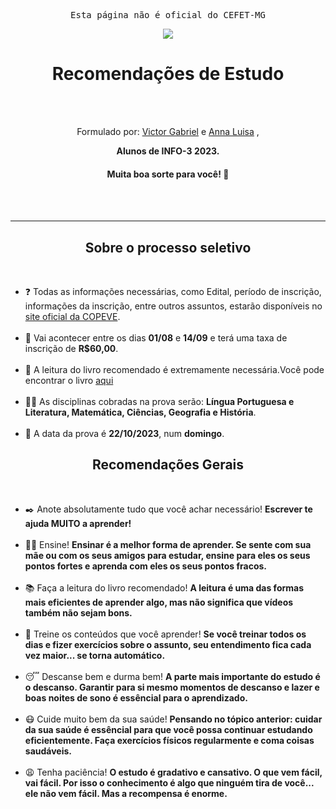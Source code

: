 <div align="center">
    <pre>Esta página não é oficial do CEFET-MG</pre>
    <img src="https://seeklogo.com/images/C/CEFET_-_MG-logo-715CEA28CB-seeklogo.com.png" />
    <h1>Recomendações de Estudo</h1>
    <br><br>
    <p>Formulado por:
        <a href="https://github.com/victorZoro">Victor Gabriel</a>
        e
        <a href="https://github.com/Anna21112">Anna Luisa</a>
        ,
    </p>
    <p><strong>Alunos de INFO-3 2023.</strong></p>
    <h4>Muita boa sorte para você! 💖</h4>
    <br><br>
</div>

---
<h2 align="center">Sobre o processo seletivo</h2><br>

<div>
    <ul>
        <li>❓ Todas as informações necessárias, como Edital, período de inscrição, informações da inscrição, entre outros assuntos, estarão disponíveis no <a href="https://copeve.cefetmg.br/processos/2024_TEC">site oficial da COPEVE</a>.</li><br>
        <li>📆 Vai acontecer entre os dias <strong>01/08</strong> e <strong>14/09</strong> e terá uma taxa de inscrição de <strong>R$60,00</strong>.</li><br>
        <li>📖 A leitura do livro recomendado é extremamente necessária.Você pode encontrar o livro <a href="https://www.led.cefetmg.br/coletanea-de-contos-fantasticos-de-terror-e-de-realismo-magico/">aqui</a></li><br>
        <li>🧑‍🏫 As disciplinas cobradas na prova serão: <strong>Língua Portuguesa e Literatura, Matemática, Ciências, Geografia e História</strong>.</li><br>
        <li>📃 A data da prova é <strong>22/10/2023</strong>, num <strong>domingo</strong>.</li>
    </ul>
</div>

<h2 align="center">Recomendações Gerais</h2><br>

<div>
    <ul>
        <li>✒️ Anote absolutamente tudo que você achar necessário! <strong>Escrever te ajuda MUITO a aprender!</strong></li><br>
        <li>👩‍🏫 Ensine! <strong>Ensinar é a melhor forma de aprender. Se sente com sua mãe ou com os seus amigos para estudar, ensine para eles os seus pontos fortes e aprenda com eles os seus pontos fracos.</strong></li><br>
        <li>📚 Faça a leitura do livro recomendado! <strong>A leitura é uma das formas mais eficientes de aprender algo, mas não significa que vídeos também não sejam bons.</strong></li><br>
        <li>💪 Treine os conteúdos que você aprender! <strong>Se você treinar todos os dias e fizer exercícios sobre o assunto, seu entendimento fica cada vez maior... se torna automático.</strong></li><br>
        <li>😴 Descanse bem e durma bem! <strong>A parte mais importante do estudo é o descanso. Garantir para si mesmo momentos de descanso e lazer e boas noites de sono é essêncial para o aprendizado.</strong></li><br>
        <li>😷 Cuide muito bem da sua saúde! <strong>Pensando no tópico anterior: cuidar da sua saúde é essêncial para que você possa continuar estudando eficientemente. Faça exercícios físicos regularmente e coma coisas saudáveis.</strong></li><br>
        <li>😩 Tenha paciência! <strong>O estudo é gradativo e cansativo. O que vem fácil, vai fácil. Por isso o conhecimento é algo que ninguém tira de você... ele não vem fácil. Mas a recompensa é enorme.</strong></li><br>
    </ul>
</div>
